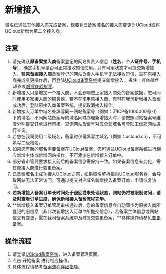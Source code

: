 # 新增接入

域名已通过其他接入商完成备案，现要将已备案域名的接入商变更为UCloud或将UCloud新增为第二个接入商。

## 注意

1. 请先确认**原备案接入商**备案登记的网站负责人信息（**姓名、个人证件号、手机号**），确定手机号是否可正常接收短信使用。只有可用状态才可提交新增接入。若**原备案接入商**备案登记的网站负责人手机号无法接收短信，需在原接入商完成变更操作后，再登陆[UCloud备案系统](https://console.ucloud.cn/icp/)提交新增接入。*备注：具体操作请参考[短信核验指导](https://docs.ucloud.cn/beian1/guidance/guidance2)。*
2. 新增接入只是增加一个接入商，不会影响您上家接入商处的备案数据，您可同时使用多家接入商的服务器。若不在使用原接入商，您可在我司新增接入备案成功后，登陆原接入商备案系统，提交取消接入操作。
3. 新增接入订单中域名处填写同一网站备案号（例如：沪ICP备1000000号-1）下的域名，不同网站备案号的域名同时办理新增接入时，请按照网站备案号维度分别提交订单进行审核。查询网站备案号对应全部域名可登陆[工信部网站](https://beian.miit.gov.cn/)进行查询。
4. 若您在我司使用二级域名，备案时仅需填写主域名（例如：ucloud.cn），不可填写二级域名。
5. 如果您有新的域名需要备案在UCloud备案，您可通过[UCloud备案系统](https://console.ucloud.cn/icp/)进行相应新增主体或新增网站操作，不可添加在新增接入订单中。
6. 部分省市管局要求接入前后的备案信息需保持一致。如果备案信息有变化，需在原接入商进行变更备案。
7. 已备案域名未成功接入UCloud之前，如果域名解析指向UCloud服务器，会导致网站无法正常访问。可通过提交对应域名新增接入备案订单，申请恢复访问。
8. **若新增接入备案订单长时间处于退回或未处理状态，网站仍将被限制访问，请及时查看订单进度，确保新增接入备案流程完毕。**
9. **新增接入备案订单管局审核通过后，您的备案信息会自动同步为原接入商所登记的旧信息（非此次新增接入订单中所提交信息），若备案主体信息或网站信息有变更，需在我司备案系统中及时提交变更备案。**具体操作请参见[变更备案](https://docs.ucloud.cn/beian1/guidance/guidance7)。

## 操作流程

1. 请登录[UCloud备案系统](https://console.ucloud.cn/icp/)，进入备案管理页面。
2. 点击 开始备案 进行相应操作。
3. 具体流程请参考[备案流程详细指导](https://docs.ucloud.cn/beian1/guidance/guidance1)。